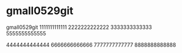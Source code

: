 # gmall0529git
gmall0529git
1111111111111
2222222222222
3333333333333
5555555555555

4444444444444
6666666666666
7777777777777
8888888888888